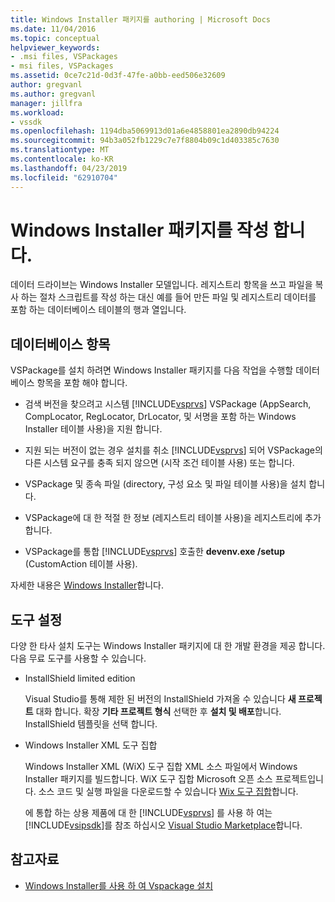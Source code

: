 ```yaml
---
title: Windows Installer 패키지를 authoring | Microsoft Docs
ms.date: 11/04/2016
ms.topic: conceptual
helpviewer_keywords:
- .msi files, VSPackages
- msi files, VSPackages
ms.assetid: 0ce7c21d-0d3f-47fe-a0bb-eed506e32609
author: gregvanl
ms.author: gregvanl
manager: jillfra
ms.workload:
- vssdk
ms.openlocfilehash: 1194dba5069913d01a6e4858801ea2890db94224
ms.sourcegitcommit: 94b3a052fb1229c7e7f8804b09c1d403385c7630
ms.translationtype: MT
ms.contentlocale: ko-KR
ms.lasthandoff: 04/23/2019
ms.locfileid: "62910704"
---
```

# <a name="author-a-windows-installer-package"></a>Windows Installer 패키지를 작성 합니다.
데이터 드라이브는 Windows Installer 모델입니다. 레지스트리 항목을 쓰고 파일을 복사 하는 절차 스크립트를 작성 하는 대신 예를 들어 만든 파일 및 레지스트리 데이터를 포함 하는 데이터베이스 테이블의 행과 열입니다.

## <a name="database-entries"></a>데이터베이스 항목
VSPackage를 설치 하려면 Windows Installer 패키지를 다음 작업을 수행할 데이터베이스 항목을 포함 해야 합니다.

- 검색 버전을 찾으려고 시스템 [!INCLUDE[vsprvs](../../code-quality/includes/vsprvs_md.md)] VSPackage (AppSearch, CompLocator, RegLocator, DrLocator, 및 서명을 포함 하는 Windows Installer 테이블 사용)을 지원 합니다.

- 지원 되는 버전이 없는 경우 설치를 취소 [!INCLUDE[vsprvs](../../code-quality/includes/vsprvs_md.md)] 되어 VSPackage의 다른 시스템 요구를 충족 되지 않으면 (시작 조건 테이블 사용) 또는 합니다.

- VSPackage 및 종속 파일 (directory, 구성 요소 및 파일 테이블 사용)을 설치 합니다.

- VSPackage에 대 한 적절 한 정보 (레지스트리 테이블 사용)을 레지스트리에 추가 합니다.

- VSPackage를 통합 [!INCLUDE[vsprvs](../../code-quality/includes/vsprvs_md.md)] 호출한 **devenv.exe /setup** (CustomAction 테이블 사용).

자세한 내용은 [Windows Installer](/windows/desktop/Msi/windows-installer-portal)합니다.

## <a name="setup-tools"></a>도구 설정
다양 한 타사 설치 도구는 Windows Installer 패키지에 대 한 개발 환경을 제공 합니다. 다음 무료 도구를 사용할 수 있습니다.

- InstallShield limited edition

   Visual Studio를 통해 제한 된 버전의 InstallShield 가져올 수 있습니다 **새 프로젝트** 대화 합니다. 확장 **기타 프로젝트 형식** 선택한 후 **설치 및 배포**합니다. InstallShield 템플릿을 선택 합니다.

- Windows Installer XML 도구 집합

   Windows Installer XML (WiX) 도구 집합 XML 소스 파일에서 Windows Installer 패키지를 빌드합니다. WiX 도구 집합 Microsoft 오픈 소스 프로젝트입니다. 소스 코드 및 실행 파일을 다운로드할 수 있습니다 [Wix 도구 집합](http://sourceforge.net/projects/wix)합니다.

   에 통합 하는 상용 제품에 대 한 [!INCLUDE[vsprvs](../../code-quality/includes/vsprvs_md.md)] 를 사용 하 여는 [!INCLUDE[vsipsdk](../../extensibility/includes/vsipsdk_md.md)]를 참조 하십시오 [Visual Studio Marketplace](https://marketplace.visualstudio.com/)합니다.

## <a name="see-also"></a>참고자료
- [Windows Installer를 사용 하 여 Vspackage 설치](../../extensibility/internals/installing-vspackages-with-windows-installer.md)
